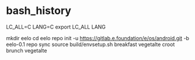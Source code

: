 # bash_history

LC_ALL=C
LANG=C
export LC_ALL LANG

mkdir eelo
cd eelo
repo init -u https://gitlab.e.foundation/e/os/android.git -b eelo-0.1
repo sync
source build/envsetup.sh
breakfast vegetalte
croot
brunch vegetalte
